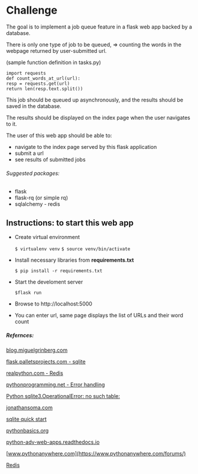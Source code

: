 # Challenge
The goal is to implement a job queue feature in a flask web app backed by a database.
  
There is only one type of job to be queued, => counting the words in the webpage returned by user-submitted url.
  
(sample function definition in tasks.py)
```  
import requests
def count_words_at_url(url):
resp = requests.get(url)
return len(resp.text.split())
```
This job should be queued up asynchronously, and the results should be saved in the database.
  
The results should be displayed on the index page when the user navigates to it.
  
The user of this web app should be able to:
- navigate to the index page served by this flask application 
- submit a url 
- see results of submitted jobs
  
###### Suggested packages: 
- flask 
- flask-rq (or simple rq) 
- sqlalchemy - redis

## Instructions: to start this web app

- Create virtual environment 

    ```$ virtualenv venv```
    ```$ source venv/bin/activate```
- Install necessary libraries from **requirements.txt**

    ```$ pip install -r requirements.txt```
- Start the develoment server

    ```$flask run```
- Browse to http://localhost:5000
- You can enter url, same page displays the list of URLs and their word count

##### Refernces:

[blog.miguelgrinberg.com](https://blog.miguelgrinberg.com/post/the-flask-mega-tutorial-part-iv-database)

[flask.palletsprojects.com - sqlite](https://flask.palletsprojects.com/en/1.1.x/patterns/sqlite3/)

[realpython.com - Redis](https://realpython.com/flask-by-example-implementing-a-redis-task-queue/)

[pythonprogramming.net - Error handling](https://pythonprogramming.net/flask-error-handling-basics/)

[Python sqlite3.OperationalError: no such table:](https://stackoverflow.com/questions/28126140/python-sqlite3-operationalerror-no-such-table)

[jonathansoma.com](http://jonathansoma.com/tutorials/flask-sqlalchemy-mapbox/connecting-flask-to-sqlite.html)

[sqlite quick start](https://flask-sqlalchemy.palletsprojects.com/en/2.x/quickstart/)

[pythonbasics.org](https://pythonbasics.org/flask-sqlalchemy/)

[python-adv-web-apps.readthedocs.io](https://python-adv-web-apps.readthedocs.io/en/latest/flask_db1.html)

[www.pythonanywhere.com](https://www.pythonanywhere.com/forums/)

[Redis](https://github.com/rq/rq)
